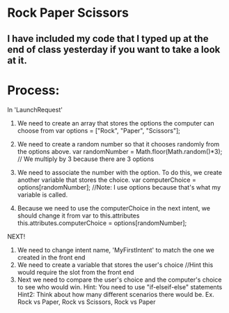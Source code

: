 # Rock Paper Scissors 

## I have included my code that I typed up at the end of class yesterday if you want to take a look at it. 

# Process: 

In 'LaunchRequest'
1. We need to create an array that stores the options the computer can choose from 
    var options = ["Rock", "Paper", "Scissors"]; 
    
2. We need to create a random number so that it chooses randomly from the options above.
    var randomNumber = Math.floor(Math.random()*3);
    // We multiply by 3 because there are 3 options

3. We need to associate the number with the option. To do this, we create another variable that stores the choice. 
    var computerChoice = options[randomNumber]; 
    //Note: I use options because that's what my variable is called. 

4. Because we need to use the computerChoice in the next intent, we should change it from var to this.attributes
    this.attributes.computerChoice = options[randomNumber]; 
    
    
NEXT! 
1. We need to change intent name, 'MyFirstIntent' to match the one we created in the front end 
2. We need to create a variable that stores the user's choice 
  //Hint this would require the slot from the front end 
3. Next we need to compare the user's choice and the computer's choice to see who would win. 
    Hint: You need to use "if-elseif-else" statements 
    Hint2: Think about how many different scenarios there would be. 
          Ex. Rock vs Paper, Rock vs Scissors, Rock vs Paper
